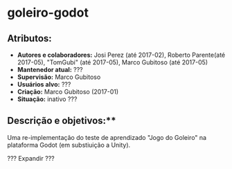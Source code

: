 # goleiro-godot

## Atributos:

  + **Autores e colaboradores:** Josi Perez (até 2017-02), Roberto Parente(até 2017-05), "TomGubi" (até 2017-05), Marco Gubitoso (até 2017-05)
  + **Mantenedor atual:** ???
  + **Supervisão:** Marco Gubitoso
  + **Usuários alvo:** ???
  + **Criação:** Marco Gubitoso (2017-01) 
  + **Situação:** inativo ???

## Descrição e objetivos:**

  Uma re-implementação do teste de aprendizado "Jogo do Goleiro"
  na plataforma Godot (em substiuição a Unity).
  
  ??? Expandir ???
  
